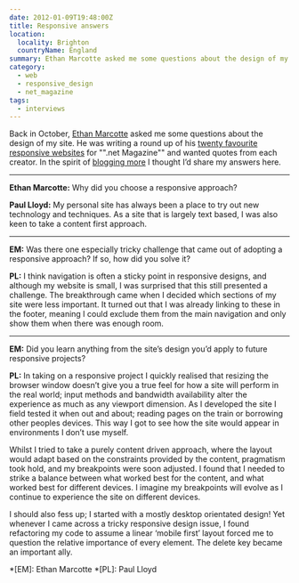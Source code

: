 ```yaml
---
date: 2012-01-09T19:48:00Z
title: Responsive answers
location:
  locality: Brighton
  countryName: England
summary: Ethan Marcotte asked me some questions about the design of my site. He was writing a round up of his twenty favourite responsive websites for .net Magazine and wanted quotes from each creator.
category:
  - web
  - responsive_design
  - net_magazine
tags:
  - interviews
---
```


Back in October, [Ethan Marcotte][1] asked me some questions about the design of my site. He was writing a round up of his [twenty favourite responsive websites][2] for "".net Magazine"" and wanted quotes from each creator. In the spirit of [blogging more][3] I thought I’d share my answers here.

---

**Ethan Marcotte:** Why did you choose a responsive approach?

**Paul Lloyd:** My personal site has always been a place to try out new technology and techniques. As a site that is largely text based, I was also keen to take a content first approach.

---

**EM:** Was there one especially tricky challenge that came out of adopting a responsive approach? If so, how did you solve it?

**PL:** I think navigation is often a sticky point in responsive designs, and although my website is small, I was surprised that this still presented a challenge. The breakthrough came when I decided which sections of my site were less important. It turned out that I was already linking to these in the footer, meaning I could exclude them from the main navigation and only show them when there was enough room.

---

**EM:** Did you learn anything from the site’s design you’d apply to future responsive projects?

**PL:** In taking on a responsive project I quickly realised that resizing the browser window doesn’t give you a true feel for how a site will perform in the real world; input methods and bandwidth availability alter the experience as much as any viewport dimension. As I developed the site I field tested it when out and about; reading pages on the train or borrowing other peoples devices. This way I got to see how the site would appear in environments I don’t use myself.

Whilst I tried to take a purely content driven approach, where the layout would adapt based on the constraints provided by the content, pragmatism took hold, and my breakpoints were soon adjusted. I found that I needed to strike a balance between what worked best for the content, and what worked best for different devices. I imagine my breakpoints will evolve as I continue to experience the site on different devices.

I should also fess up; I started with a mostly desktop orientated design! Yet whenever I came across a tricky responsive design issue, I found refactoring my code to assume a linear ‘mobile first’ layout forced me to question the relative importance of every element. The delete key became an important ally.

[1]: https://ethanmarcotte.com/
[2]: http://www.netmagazine.com/features/ethan-marcottes-20-favourite-responsive-sites
[3]: /2012/007/a1/goals_for_2012/

*[EM]: Ethan Marcotte
*[PL]: Paul Lloyd
